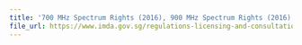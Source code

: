 ```yaml
---
title: '700 MHz Spectrum Rights (2016), 900 MHz Spectrum Rights (2016), 2.3 GHz Spectrum Rights (2016) and 2.5 GHz Spectrum Rights (2016) Auction (“2016 Spectrum Auction”)'
file_url: https://www.imda.gov.sg/regulations-licensing-and-consultations/frameworks-and-policies/spectrum-management-and-coordination/spectrum-rights-auctions-and-assignment/700-mhz-spectrum-rights-900-mhz-spectrum-rights-2-3-ghz-spectrum-rights
---
```

